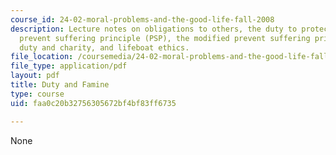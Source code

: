 ```yaml
---
course_id: 24-02-moral-problems-and-the-good-life-fall-2008
description: Lecture notes on obligations to others, the duty to protect others, the
  prevent suffering principle (PSP), the modified prevent suffering principle (MPSP),
  duty and charity, and lifeboat ethics.
file_location: /coursemedia/24-02-moral-problems-and-the-good-life-fall-2008/faa0c20b32756305672bf4bf83ff6735_lec_13.pdf
file_type: application/pdf
layout: pdf
title: Duty and Famine
type: course
uid: faa0c20b32756305672bf4bf83ff6735

---
```

None